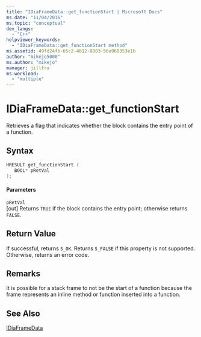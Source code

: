 ```yaml
---
title: "IDiaFrameData::get_functionStart | Microsoft Docs"
ms.date: "11/04/2016"
ms.topic: "conceptual"
dev_langs: 
  - "C++"
helpviewer_keywords: 
  - "IDiaFrameData::get_functionStart method"
ms.assetid: 49fd24fb-65c2-4812-8303-56a968353e1b
author: "mikejo5000"
ms.author: "mikejo"
manager: jillfra
ms.workload: 
  - "multiple"
---
```

# IDiaFrameData::get_functionStart
Retrieves a flag that indicates whether the block contains the entry point of a function.  
  
## Syntax  
  
```C++  
HRESULT get_functionStart (   
   BOOL* pRetVal  
);  
```  
  
#### Parameters  
 `pRetVal`  
 [out] Returns `TRUE` if the block contains the entry point; otherwise returns `FALSE`.  
  
## Return Value  
 If successful, returns `S_OK`. Returns `S_FALSE` if this property is not supported. Otherwise, returns an error code.  
  
## Remarks  
 It is possible for a stack frame to not be the start of a function because the frame represents an inline method or function inserted into a function.  
  
## See Also  
 [IDiaFrameData](../../debugger/debug-interface-access/idiaframedata.md)